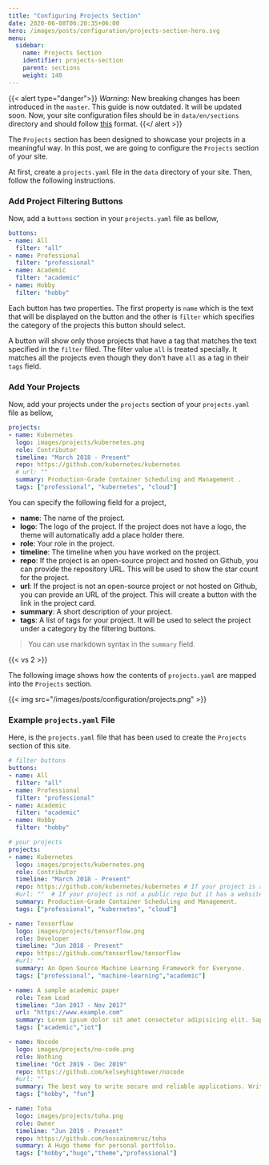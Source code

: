 ```yaml
---
title: "Configuring Projects Section"
date: 2020-06-08T06:20:35+06:00
hero: /images/posts/configuration/projects-section-hero.svg
menu:
  sidebar:
    name: Projects Section
    identifier: projects-section
    parent: sections
    weight: 140
---
```


{{< alert type="danger">}}
 *Warning:* New breaking changes has been introduced in the `master`. This guide is now outdated. It will be updated soon. Now, your site configuration files should be in `data/en/sections` directory and should follow [this](https://github.com/hugo-toha/hugo-toha.github.io/tree/master/data/en/sections) format.
{{</ alert >}}

The `Projects` section has been designed to showcase your projects in a meaningful way. In this post, we are going to configure the `Projects` section of your site.

At first, create a `projects.yaml` file in the `data` directory of your site. Then, follow the following instructions.

### Add Project Filtering Buttons

Now, add a `buttons` section in your `projects.yaml` file as bellow,

```yaml
buttons:
- name: All
  filter: "all"
- name: Professional
  filter: "professional"
- name: Academic
  filter: "academic"
- name: Hobby
  filter: "hobby"
```

Each button has two properties. The first property is `name` which is the text that will be displayed on the button and the other is `filter` which specifies the category of the projects this button should select.

A button will show only those projects that have a tag that matches the text specified in the `filter` filed. The filter value `all` is treated specially. It matches all the projects even though they don't have `all` as a tag in their `tags` field.

### Add Your Projects

Now, add your projects under the `projects` section of your `projects.yaml` file as bellow,

```yaml
projects:
- name: Kubernetes
  logo: images/projects/kubernetes.png
  role: Contributor
  timeline: "March 2018 - Present"
  repo: https://github.com/kubernetes/kubernetes
  # url: ""
  summary: Production-Grade Container Scheduling and Management .
  tags: ["professional", "kubernetes", "cloud"]
```

You can specify the following field for a project,

- **name**: The name of the project.
- **logo**: The logo of the project. If the project does not have a logo, the theme will automatically add a place holder there.
- **role**: Your role in the project.
- **timeline**: The timeline when you have worked on the project.
- **repo**: If the project is an open-source project and hosted on Github, you can provide the repository URL. This will be used to show the star count for the project.
- **url**: If the project is not an open-source project or not hosted on Github, you can provide an URL of the project. This will create a button with the link in the project card.
- **summary**: A short description of your project.
- **tags**: A list of tags for your project. It will be used to select the project under a category by the filtering buttons.

>You can use markdown syntax in the `summary` field.

{{< vs 2 >}}

The following image shows how the contents of `projects.yaml` are mapped into the `Projects` section.

{{< img src="/images/posts/configuration/projects.png" >}}

### Example `projects.yaml` File

Here, is the `projects.yaml` file that has been used to create the `Projects` section of this site.

```yaml
# filter buttons
buttons:
- name: All
  filter: "all"
- name: Professional
  filter: "professional"
- name: Academic
  filter: "academic"
- name: Hobby
  filter: "hobby"

# your projects
projects:
- name: Kubernetes
  logo: images/projects/kubernetes.png
  role: Contributor
  timeline: "March 2018 - Present"
  repo: https://github.com/kubernetes/kubernetes # If your project is a public repo on GitHub, then provide this link. it will show star count.
  #url: ""  # If your project is not a public repo but it has a website or any external details url then provide it here. don't provide "repo" and "url" simultaneously.
  summary: Production-Grade Container Scheduling and Management.
  tags: ["professional", "kubernetes", "cloud"]

- name: Tensorflow
  logo: images/projects/tensorflow.png
  role: Developer
  timeline: "Jun 2018 - Present"
  repo: https://github.com/tensorflow/tensorflow
  #url: ""
  summary: An Open Source Machine Learning Framework for Everyone.
  tags: ["professional", "machine-learning","academic"]

- name: A sample academic paper
  role: Team Lead
  timeline: "Jan 2017 - Nov 2017"
  url: "https://www.example.com"
  summary: Lorem ipsum dolor sit amet consectetur adipisicing elit. Sapiente eius reprehenderit animi suscipit autem eligendi esse amet aliquid error eum. Accusantium distinctio soluta aliquid quas placeat modi suscipit eligendi nisi.
  tags: ["academic","iot"]

- name: Nocode
  logo: images/projects/no-code.png
  role: Nothing
  timeline: "Oct 2019 - Dec 2019"
  repo: https://github.com/kelseyhightower/nocode
  #url: ""
  summary: The best way to write secure and reliable applications. Write nothing; deploy nowhere.
  tags: ["hobby", "fun"]

- name: Toha
  logo: images/projects/toha.png
  role: Owner
  timeline: "Jun 2019 - Present"
  repo: https://github.com/hossainemruz/toha
  summary: A Hugo theme for personal portfolio.
  tags: ["hobby","hugo","theme","professional"]
```
